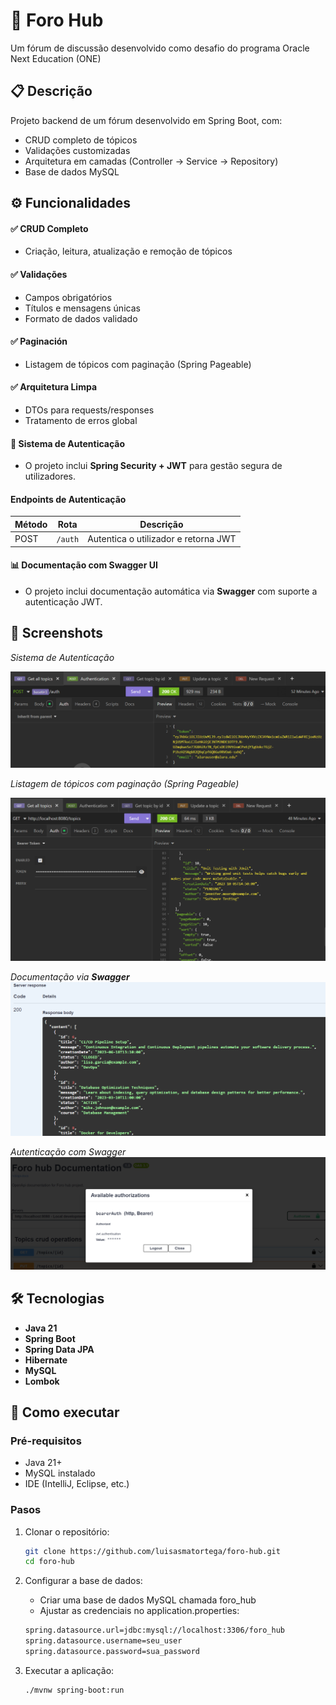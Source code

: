 # 📌 Foro Hub

Um fórum de discussão desenvolvido como desafio do programa Oracle Next Education (ONE)

## 📋 Descrição
Projeto backend de um fórum desenvolvido em Spring Boot, com:
- CRUD completo de tópicos
- Validações customizadas
- Arquitetura em camadas (Controller → Service → Repository)
- Base de dados MySQL

## ⚙️ Funcionalidades
#### ✅ CRUD Completo
- Criação, leitura, atualização e remoção de tópicos

#### ✅ Validações
- Campos obrigatórios
- Títulos e mensagens únicas
- Formato de dados validado

#### ✅ Paginación
- Listagem de tópicos com paginação (Spring Pageable)

#### ✅ Arquitetura Limpa
- DTOs para requests/responses
- Tratamento de erros global

#### 🔐 Sistema de Autenticação
- O projeto inclui **Spring Security + JWT** para gestão segura de utilizadores.

#### Endpoints de Autenticação
| Método | Rota   | Descrição                          |
|--------|--------|-----------------------------------|
| POST   | `/auth` | Autentica o utilizador e retorna JWT |

#### 📊 Documentação com Swagger UI
- O projeto inclui documentação automática via **Swagger** com suporte a autenticação JWT.

## 📸 Screenshots
*Sistema de Autenticação*

![Autenticação](./images/authforohub.png)

*Listagem de tópicos com paginação (Spring Pageable)*

![Listagem de tópicos](./images/getalltopics.png)

*Documentação via **Swagger***
![Swagger endpoint](./images/swaggerendpoint.png)

*Autenticação com Swagger*
![Autenticação com swagger](./images/jwtswagger.png)
## 🛠️ Tecnologias

- **Java 21** 
- **Spring Boot**
- **Spring Data JPA** 
- **Hibernate** 
- **MySQL** 
- **Lombok** 

## 🚀 Como executar

### Pré-requisitos
- Java 21+
- MySQL instalado
- IDE (IntelliJ, Eclipse, etc.)

### Pasos
1. Clonar o repositório:
    ```bash
    git clone https://github.com/luisasmatortega/foro-hub.git
    cd foro-hub
    ```

2. Configurar a base de dados:
    - Criar uma base de dados MySQL chamada foro_hub
    - Ajustar as credenciais no application.properties:
    ```bash
    spring.datasource.url=jdbc:mysql://localhost:3306/foro_hub  
    spring.datasource.username=seu_user  
    spring.datasource.password=sua_password
    ```
3. Executar a aplicação:
    ```bash
    ./mvnw spring-boot:run  
    ```
